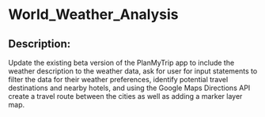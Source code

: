 # World_Weather_Analysis

## Description: 

Update the existing beta version of the PlanMyTrip app to include the weather description to the weather data, ask for user for input statements to filter the data for their weather preferences, identify potential travel destinations and nearby hotels, and using the Google Maps Directions API create a travel route between the cities as well as adding a marker layer map.
